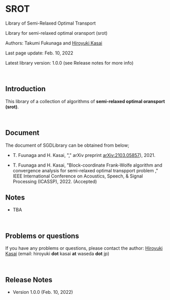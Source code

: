 # SROT
Library of Semi-Relaxed Optimal Transport

Library for semi-relaxed optimal oransport (srot)

Authors: Takumi Fukunaga and [Hiroyuki Kasai](http://kasai.comm.waseda.ac.jp/kasai/)

Last page update: Feb. 10, 2022

Latest library version: 1.0.0 (see Release notes for more info)

<br />

Introduction
----------
This library of a collection of algorithms of **semi-relaxed optimal oransport (srot)**. 

<br />


Document
----------
The document of SGDLibrary can be obtained from below;

- T. Fuunaga and H. Kasai, "," arXiv preprint [arXiv:2103.05857](https://arxiv.org/abs/2103.05857)), 2021.

- T. Fuunaga and H. Kasai, "Block-coordinate Frank-Wolfe algorithm and convergence analysis for semi-relaxed optimal transpport problem ," IEEE International Conference on Acoustics, Speech, & Signal Processing (ICASSP), 2022. (Accepted)


Notes
-------
- TBA

<br />

Problems or questions
---------------------
If you have any problems or questions, please contact the author: [Hiroyuki Kasai](http://kasai.comm.waseda.ac.jp/kasai/) (email: hiroyuki **dot** kasai **at** waseda **dot** jp)

<br />

Release Notes
--------------
* Version 1.0.0 (Feb. 10, 2022)
